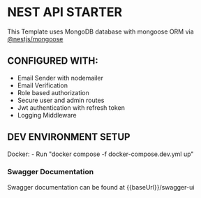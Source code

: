 # NEST API STARTER

This Template uses MongoDB database with mongoose ORM via [@nestjs/mongoose](https://github.com/nestjs/mongoose '@nestjs/mongoose')

## CONFIGURED WITH:

- Email Sender with nodemailer
- Email Verification
- Role based authorization
- Secure user and admin routes
- Jwt authentication with refresh token
- Logging Middleware

## DEV ENVIRONMENT SETUP

Docker: - Run "docker compose -f docker-compose.dev.yml up"

### Swagger Documentation

Swagger documentation can be found at {{baseUrl}}/swagger-ui
